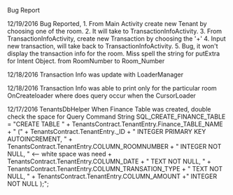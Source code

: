 Bug Report

12/19/2016 Bug Reported, 
		1. From Main Activity create new Tenant by choosing one of the room.
		2. It will take to TransactionInfoActivity.
		3. From TransactionInfoActivity, create new Transaction by choosing the '+'
		4. Input new transaction, will take back to TransactionInfoActivity.
		5. Bug, it won't display the transaction info for the room.
		Miss spell the string for putExtra for Intent Object. from RoomNumber to Room_Number

12/18/2016 Transaction Info was update with LoaderManager

12/18/2016 Transaction Info was able to print only for the particular room
		OnCreateloader where does query occur when the CursorLoader

12/17/2016 TenantsDbHelper 
		When Finance Table was created, double check the space for Query Command
		String SQL_CREATE_FINANCE_TABLE =
                	"CREATE TABLE " + TenantsContract.TenantEntry.Finance_TABLE_NAME + " ("
                        + TenantsContract.TenantEntry._ID + " INTEGER PRIMARY KEY AUTOINCREMENT, "
                        + TenantsContract.TenantEntry.COLUMN_ROOMNUMBER + " INTEGER NOT NULL, " <-- white space was need
                        + TenantsContract.TenantEntry.COLUMN_DATE + " TEXT NOT NULL, "
                        + TenantsContract.TenantEntry.COLUMN_TRANSATION_TYPE + " TEXT NOT NULL, "
                        + TenantsContract.TenantEntry.COLUMN_AMOUNT +" INTEGER NOT NULL );";


	   
